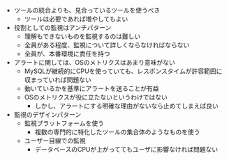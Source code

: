 - ツールの統合よりも、見合っているツールを使うべき
    - ツールは必要であれば増やしてもよい
- 役割としての監視はアンチパターン
    - 理解もできないものを監視するのは難しい
    - 全員がある程度、監視について詳しくならなければならない
    - 全員が、本番環境に責任を持つ
- アラートに関しては、OSのメトリクスはあまり意味がない
    - MySQLが継続的にCPUを使っていても、レスポンスタイムが許容範囲に収まっていれば問題ない
    - 動いているかを基準にアラートを送ることが有益
    - OSのメトリクスが役に立たないというわけではない
        - しかし、アラートにする明確な理由がないなら止めてしまえば良い
- 監視のデザインパターン
    - 監視プラットフォームを使う
        - 複数の専門的に特化したツールの集合体のようなものを使う
    - ユーザー目線での監視
        - データベースのCPUが上がっててもユーザに影響なければ問題ない
